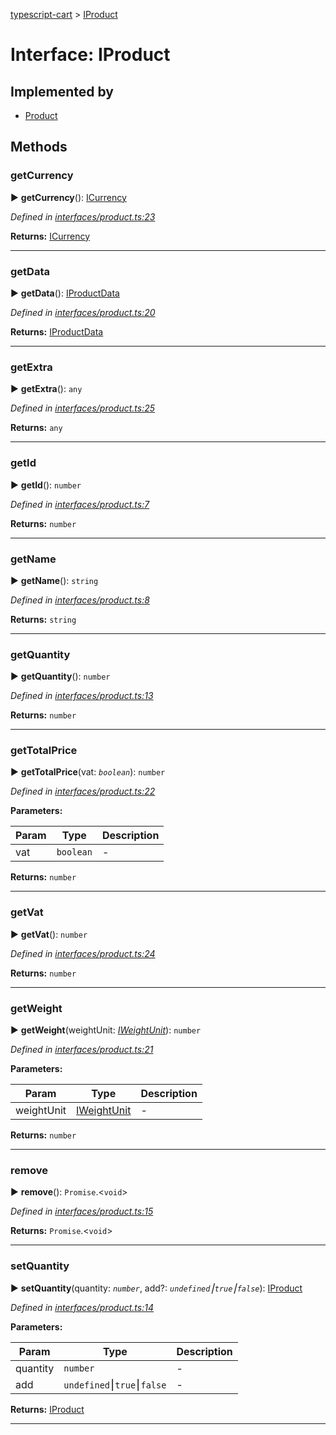 [typescript-cart](../README.md) > [IProduct](../interfaces/iproduct.md)



# Interface: IProduct

## Implemented by

* [Product](../classes/product.md)


## Methods
<a id="getcurrency"></a>

###  getCurrency

► **getCurrency**(): [ICurrency](icurrency.md)



*Defined in [interfaces/product.ts:23](https://github.com/FlareMind/typescript-cart/blob/a202c9e/src/interfaces/product.ts#L23)*





**Returns:** [ICurrency](icurrency.md)





___

<a id="getdata"></a>

###  getData

► **getData**(): [IProductData](iproductdata.md)



*Defined in [interfaces/product.ts:20](https://github.com/FlareMind/typescript-cart/blob/a202c9e/src/interfaces/product.ts#L20)*





**Returns:** [IProductData](iproductdata.md)





___

<a id="getextra"></a>

###  getExtra

► **getExtra**(): `any`



*Defined in [interfaces/product.ts:25](https://github.com/FlareMind/typescript-cart/blob/a202c9e/src/interfaces/product.ts#L25)*





**Returns:** `any`





___

<a id="getid"></a>

###  getId

► **getId**(): `number`



*Defined in [interfaces/product.ts:7](https://github.com/FlareMind/typescript-cart/blob/a202c9e/src/interfaces/product.ts#L7)*





**Returns:** `number`





___

<a id="getname"></a>

###  getName

► **getName**(): `string`



*Defined in [interfaces/product.ts:8](https://github.com/FlareMind/typescript-cart/blob/a202c9e/src/interfaces/product.ts#L8)*





**Returns:** `string`





___

<a id="getquantity"></a>

###  getQuantity

► **getQuantity**(): `number`



*Defined in [interfaces/product.ts:13](https://github.com/FlareMind/typescript-cart/blob/a202c9e/src/interfaces/product.ts#L13)*





**Returns:** `number`





___

<a id="gettotalprice"></a>

###  getTotalPrice

► **getTotalPrice**(vat: *`boolean`*): `number`



*Defined in [interfaces/product.ts:22](https://github.com/FlareMind/typescript-cart/blob/a202c9e/src/interfaces/product.ts#L22)*



**Parameters:**

| Param | Type | Description |
| ------ | ------ | ------ |
| vat | `boolean`   |  - |





**Returns:** `number`





___

<a id="getvat"></a>

###  getVat

► **getVat**(): `number`



*Defined in [interfaces/product.ts:24](https://github.com/FlareMind/typescript-cart/blob/a202c9e/src/interfaces/product.ts#L24)*





**Returns:** `number`





___

<a id="getweight"></a>

###  getWeight

► **getWeight**(weightUnit: *[IWeightUnit](iweightunit.md)*): `number`



*Defined in [interfaces/product.ts:21](https://github.com/FlareMind/typescript-cart/blob/a202c9e/src/interfaces/product.ts#L21)*



**Parameters:**

| Param | Type | Description |
| ------ | ------ | ------ |
| weightUnit | [IWeightUnit](iweightunit.md)   |  - |





**Returns:** `number`





___

<a id="remove"></a>

###  remove

► **remove**(): `Promise`.<`void`>



*Defined in [interfaces/product.ts:15](https://github.com/FlareMind/typescript-cart/blob/a202c9e/src/interfaces/product.ts#L15)*





**Returns:** `Promise`.<`void`>





___

<a id="setquantity"></a>

###  setQuantity

► **setQuantity**(quantity: *`number`*, add?: *`undefined`⎮`true`⎮`false`*): [IProduct](iproduct.md)



*Defined in [interfaces/product.ts:14](https://github.com/FlareMind/typescript-cart/blob/a202c9e/src/interfaces/product.ts#L14)*



**Parameters:**

| Param | Type | Description |
| ------ | ------ | ------ |
| quantity | `number`   |  - |
| add | `undefined`⎮`true`⎮`false`   |  - |





**Returns:** [IProduct](iproduct.md)





___


